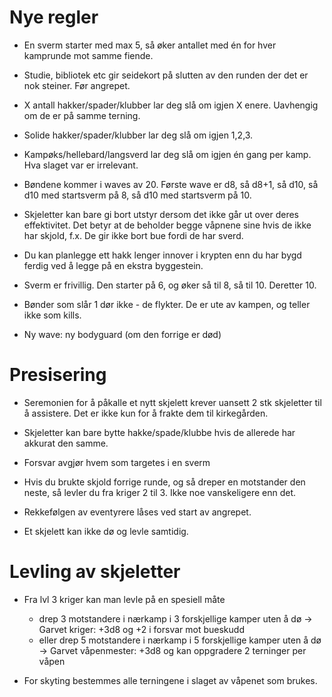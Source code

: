 # Nye regler

* En sverm starter med max 5, så øker antallet med én for hver kamprunde mot
  samme fiende.

* Studie, bibliotek etc gir seidekort på slutten av den runden der det er nok
  steiner. Før angrepet.

* X antall hakker/spader/klubber lar deg slå om igjen X enere. Uavhengig om de
  er på samme terning.

* Solide hakker/spader/klubber lar deg slå om igjen 1,2,3.

* Kampøks/hellebard/langsverd lar deg slå om igjen én gang per kamp. Hva slaget
  var er irrelevant.

* Bøndene kommer i waves av 20. Første wave er d8, så d8+1, så d10, så d10 med
  startsverm på 8, så d10 med startsverm på 10.

* Skjeletter kan bare gi bort utstyr dersom det ikke går ut over deres effektivitet.
  Det betyr at de beholder begge våpnene sine hvis de ikke har skjold, f.x.
  De gir ikke bort bue fordi de har sverd.

* Du kan planlegge ett hakk lenger innover i krypten enn du har bygd ferdig ved
  å legge på en ekstra byggestein.

* Sverm er frivillig. Den starter på 6, og øker så til 8, så til 10. Deretter 10.

* Bønder som slår 1 dør ikke - de flykter. De er ute av kampen, og teller
  ikke som kills.

* Ny wave: ny bodyguard (om den forrige er død)

# Presisering

* Seremonien for å påkalle et nytt skjelett krever uansett 2 stk skjeletter til
  å assistere. Det er ikke kun for å frakte dem til kirkegården.

* Skjeletter kan bare bytte hakke/spade/klubbe hvis de allerede har akkurat den
  samme.

* Forsvar avgjør hvem som targetes i en sverm

* Hvis du brukte skjold forrige runde, og så dreper en motstander den neste, så
  levler du fra kriger 2 til 3. Ikke noe vanskeligere enn det.

* Rekkefølgen av eventyrere låses ved start av angrepet.

* Et skjelett kan ikke dø og levle samtidig.

# Levling av skjeletter

* Fra lvl 3 kriger kan man levle på en spesiell måte
  - drep 3 motstandere i nærkamp i 3 forskjellige kamper uten å dø
    -> Garvet kriger: +3d8 og +2 i forsvar mot bueskudd
  - eller drep 5 motstandere i nærkamp i 5 forskjellige kamper uten å dø
    -> Garvet våpenmester: +3d8 og kan oppgradere 2 terninger per våpen

* For skyting bestemmes alle terningene i slaget av våpenet som brukes.
